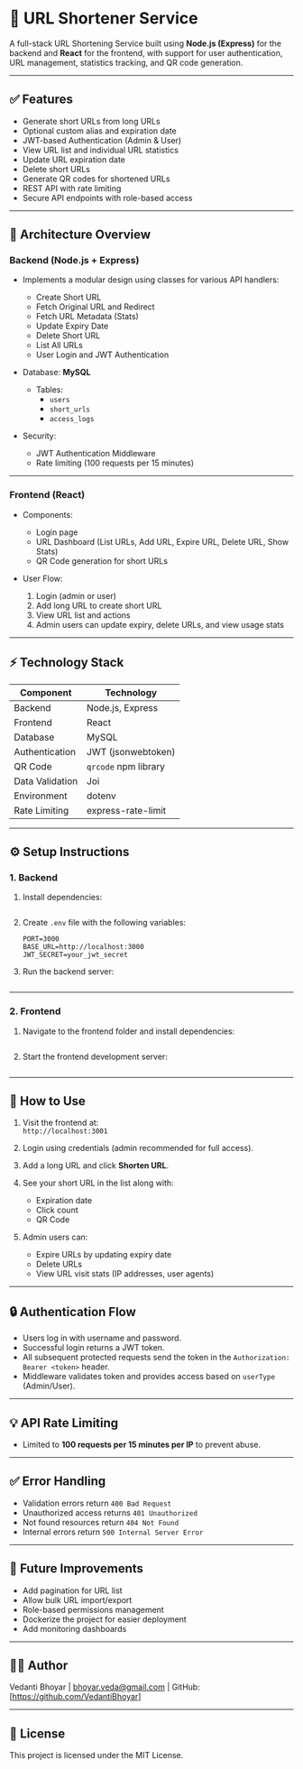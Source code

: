 # 🔗 URL Shortener Service

A full-stack URL Shortening Service built using **Node.js (Express)** for the backend and **React** for the frontend,
with support for user authentication, URL management, statistics tracking, and QR code generation.

---

## ✅ Features

- Generate short URLs from long URLs
- Optional custom alias and expiration date
- JWT-based Authentication (Admin & User)
- View URL list and individual URL statistics
- Update URL expiration date
- Delete short URLs
- Generate QR codes for shortened URLs
- REST API with rate limiting
- Secure API endpoints with role-based access

---

## 🧱 Architecture Overview

### Backend (Node.js + Express)

- Implements a modular design using classes for various API handlers:
    - Create Short URL
    - Fetch Original URL and Redirect
    - Fetch URL Metadata (Stats)
    - Update Expiry Date
    - Delete Short URL
    - List All URLs
    - User Login and JWT Authentication
  
- Database: **MySQL**
    - Tables:
        - `users`
        - `short_urls`
        - `access_logs`

- Security:
    - JWT Authentication Middleware
    - Rate limiting (100 requests per 15 minutes)

---

### Frontend (React)

- Components:
    - Login page
    - URL Dashboard (List URLs, Add URL, Expire URL, Delete URL, Show Stats)
    - QR Code generation for short URLs

- User Flow:
    1. Login (admin or user)
    2. Add long URL to create short URL
    3. View URL list and actions
    4. Admin users can update expiry, delete URLs, and view usage stats

---

## ⚡ Technology Stack

| Component      | Technology            |
|-------------- |-----------------------|
| Backend        | Node.js, Express      |
| Frontend       | React                 |
| Database      | MySQL                 |
| Authentication| JWT (jsonwebtoken)    |
| QR Code       | `qrcode` npm library  |
| Data Validation| Joi                   |
| Environment   | dotenv                |
| Rate Limiting | express-rate-limit    |

---

## ⚙️ Setup Instructions

### 1. Backend

1. Install dependencies:
    ```cd server ; npm install
    ```

2. Create `.env` file with the following variables:
    ```env
    PORT=3000
    BASE_URL=http://localhost:3000
    JWT_SECRET=your_jwt_secret
    ```
    
3. Run the backend server:
    ```npm start
    ```

---

### 2. Frontend

1. Navigate to the frontend folder and install dependencies:
    ``` cd client ; npm install
    ```

2. Start the frontend development server:
    ``` npm start
    ```

---

## 🚀 How to Use

1. Visit the frontend at:  
    `http://localhost:3001`

2. Login using credentials (admin recommended for full access).

3. Add a long URL and click **Shorten URL**.

4. See your short URL in the list along with:
    - Expiration date
    - Click count
    - QR Code

5. Admin users can:
    - Expire URLs by updating expiry date
    - Delete URLs
    - View URL visit stats (IP addresses, user agents)

---

## 🔒 Authentication Flow

- Users log in with username and password.
- Successful login returns a JWT token.
- All subsequent protected requests send the token in the `Authorization: Bearer <token>` header.
- Middleware validates token and provides access based on `userType` (Admin/User).

---

## 💡 API Rate Limiting

- Limited to **100 requests per 15 minutes per IP** to prevent abuse.

---

## ✅ Error Handling

- Validation errors return `400 Bad Request`
- Unauthorized access returns `401 Unauthorized`
- Not found resources return `404 Not Found`
- Internal errors return `500 Internal Server Error`

---

## 🧱 Future Improvements

- Add pagination for URL list
- Allow bulk URL import/export
- Role-based permissions management
- Dockerize the project for easier deployment
- Add monitoring dashboards

---

## 👩‍💻 Author

Vedanti Bhoyar | bhoyar.veda@gmail.com | GitHub: [https://github.com/VedantiBhoyar]

---

## 📄 License

This project is licensed under the MIT License.

